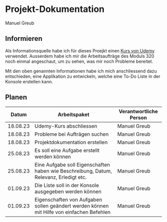 # Projekt-Dokumentation

Manuel Greub

## Informieren

Als Informationsquelle habe ich für dieses Proejkt einen [Kurs von Udemy](https://www.udemy.com/course/basics-of-object-oriented-programming-with-csharp/) verwendet.
Ausserdem habe ich mir die Arbeitsaufträge des Moduls 320 noch einmal angeschaut, um zu sehen, was mir noch Probleme bereitet.

Mit den oben genannten Informationen habe ich mich anschliessend dazu entschieden, eine Applikation zu entwickeln, welche eine To-Do Liste in der Konsole erstellen kann.


## Planen

| Datum | Arbeitspaket | Verantwortliche Person  | 
| ---- | --------------- | ---- |
|18.08.23| Udemy-Kurs abschliessen | Manuel Greub |
|18.08.23| Probleme bei Aufträgen suchen | Manuel Greub |
|18.08.23| Projektdokumentation erstellen | Manuel Greub |
|25.08.23| Es soll eine Aufgabe erstellt werden können | Manuel Greub |
|25.08.23| Eine Aufgabe soll Eigenschaften haben wie Beschreibung, Datum, Relevanz, Erledigt etc. | Manuel Greub |
|01.09.23| Die Liste soll in der Konsole ausgegeben werden können | Manuel Greub |
|01.09.23| Eigenschaften von Aufgaben sollen geändert werden können mit Hilfe von einfachen Befehlen | Manuel Greub |
